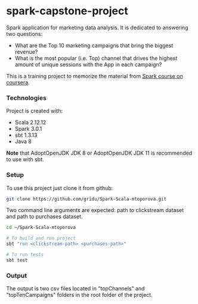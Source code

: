# spark-capstone-project
Spark application for marketing data analysis. It is dedicated to answering two questions:
* What are the Top 10 marketing campaigns that bring the biggest revenue?
* What is the most popular (i.e. Top) channel that drives the highest amount of unique sessions with the App in each campaign?

This is a training project to memorize the material from [Spark course on coursera](https://www.coursera.org/learn/scala-spark-big-data/home/welcome). 

### Technologies
Project is created with:
* Scala 2.12.12
* Spark 3.0.1
* sbt 1.3.13
* Java 8

__Note__ that AdoptOpenJDK JDK 8 or AdoptOpenJDK JDK 11 is recommended to use with sbt.

### Setup
To use this project just clone it from github:
```bash
git clone https://github.com/gridu/Spark-Scala-mtoporova.git
```

Two command line arguments are expected: path to clickstream dataset and path to purchases dataset.
```bash
cd ~/Spark-Scala-mtoporova

# To build and run project
sbt "run <clickstream-path> <purchases-path>"

# To run tests
sbt test
```

### Output
The output is two csv files located in "topChannels" and "topTenCampaigns" folders in the root folder of the project. 